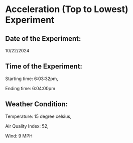 # Acceleration (Top to Lowest) Experiment

## Date of the Experiment:
10/22/2024

## Time of the Experiment:
Starting time: 6:03:32pm,

Ending time: 6:04:00pm

## Weather Condition:
Temperature: 15 degree celsius,

Air Quality Index: 52,

Wind: 9 MPH
